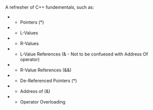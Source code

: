 A refresher of C++ fundementals, such as:
* - Pointers (*)
* - L-Values
* - R-Values
* - L-Value References (& - Not to be confuesed with Address Of operator) 
* - R-Value References (&&)
* - De-Referenced Pointers (*)
* - Address of (&)
* - Operator Overloading

